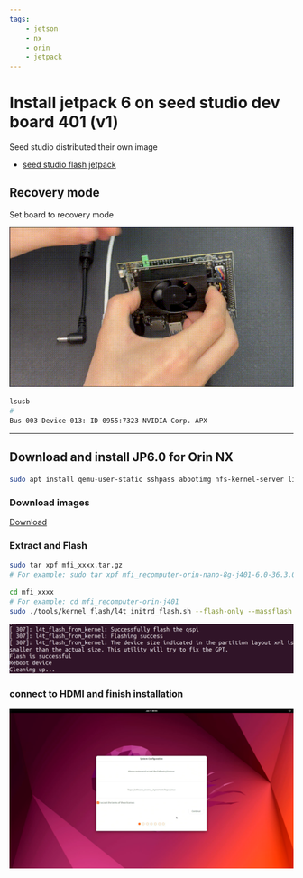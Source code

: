 ```yaml
---
tags:
    - jetson
    - nx
    - orin
    - jetpack
---
```


# Install jetpack 6 on seed studio dev board 401 (v1)
Seed studio distributed their own image 

- [seed studio flash jetpack](https://wiki.seeedstudio.com/reComputer_J4012_Flash_Jetpack/)


## Recovery mode
Set board to recovery mode

![alt text](images/seed_recovery_jumer.png)


```bash title="check board in recovery"
lsusb
#
Bus 003 Device 013: ID 0955:7323 NVIDIA Corp. APX
```

---

## Download and install JP6.0 for Orin NX

```bash title="install dependencies"
sudo apt install qemu-user-static sshpass abootimg nfs-kernel-server libxml2-utils binutils -y
```

### Download images 

[Download](http://recomputer-jetson.oss-us-west-1.aliyuncs.com/J401/mfi_recomputer-orin-nx-16g-j401-6.0-36.3.0-2024-07-04.tar.gz)

### Extract and Flash
```bash title="extract"
sudo tar xpf mfi_xxxx.tar.gz
# For example: sudo tar xpf mfi_recomputer-orin-nano-8g-j401-6.0-36.3.0-2024-06-07.tar.gz
```

```bash title="flash"
cd mfi_xxxx
# For example: cd mfi_recomputer-orin-j401
sudo ./tools/kernel_flash/l4t_initrd_flash.sh --flash-only --massflash 1 --network usb0  --showlogs
```

![alt text](images/seed_success_installtion.png)

### connect to HDMI and finish installation

![alt text](images/seed_jp6_post_installation.png)